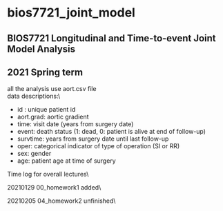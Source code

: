 # bios7721_joint_model
## BIOS7721 Longitudinal and Time-to-event Joint Model Analysis
## 2021 Spring term

all the analysis use aort.csv file\
data descriptions:\
* id : unique patient id
* aort.grad: aortic gradient
* time: visit date (years from surgery date)
* event: death status (1: dead, 0: patient is alive at end of follow-up)
* survtime: years from surgery date until last follow-up
* oper: categorical indicator of type of operation (SI or RR)
* sex: gender
* age: patient age at time of surgery


Time log for overall lectures\
    
20210129 00_homework1 added\
    
20210205 04_homework2 unfinished\


